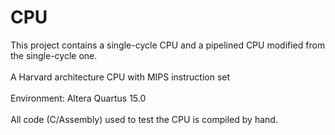 # CPU
This project contains a single-cycle CPU and a pipelined CPU modified from the single-cycle one.<br><br>
A Harvard architecture CPU with MIPS instruction set<br><br>
Environment: Altera Quartus 15.0<br><br>
All code (C/Assembly) used to test the CPU is compiled by hand.
